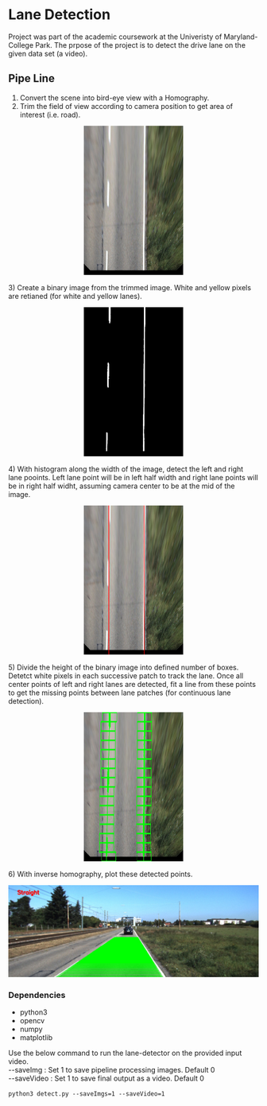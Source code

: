 # Lane Detection

Project was part of the academic coursework at the Univeristy of Maryland-College Park. The prpose of the project is to detect the drive lane on the given data set (a video).

## Pipe Line
1) Convert the scene into bird-eye view with a Homography.<br/>
2) Trim the field of view according to camera position to get area of interest (i.e. road).<br/>
<p align="center">
<img src="https://github.com/varunasthana92/Lane_Detection/blob/master/pics/bird_view.jpg" width="200" height="300">
</p>
3) Create a binary image from the trimmed image. White and yellow pixels are retianed (for white and yellow lanes).<br>
<p align="center">
<img src="https://github.com/varunasthana92/Lane_Detection/blob/master/pics/Binary.jpg" width="200" height="300">
</p>
4) With histogram along the width of the image, detect the left and right lane pooints. Left lane point will be in left half width and right lane points will be in right half widht, assuming camera center to be at the mid of the image.<br/>
<p align="center">
<img src="https://github.com/varunasthana92/Lane_Detection/blob/master/pics/findStart.jpg" width="200" height="300">
</p>
5) Divide the height of the binary image into defined number of boxes. Detetct white pixels in each successive patch to track the lane. Once all center points of left and right lanes are detected, fit a line from these points to get the missing points between lane patches (for continuous lane detection).<br/>
<p align="center">
<img src="https://github.com/varunasthana92/Lane_Detection/blob/master/pics/lanes.jpg" width="200" height="300">
</p>
6) With inverse homography, plot these detected points.<br/>
<p align="center">
<img src="https://github.com/varunasthana92/Lane_Detection/blob/master/pics/FinalImage.jpg">
</p>

### Dependencies
- python3
- opencv
- numpy
- matplotlib


Use the below command to run the lane-detector on the provided input video.<br/>
--saveImg : Set 1 to save pipeline processing images. Default 0<br/>
--saveVideo : Set 1 to save final output as a video. Default 0
```
python3 detect.py --saveImgs=1 --saveVideo=1
```
